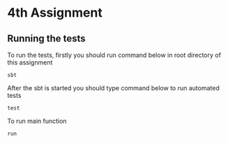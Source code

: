 # 4th Assignment

## Running the tests

To run the tests, firstly you should run command below in root directory of this assignment
```
sbt
```

After the sbt is started you should type command below to run automated tests
```
test
```

To run main function
```
run
